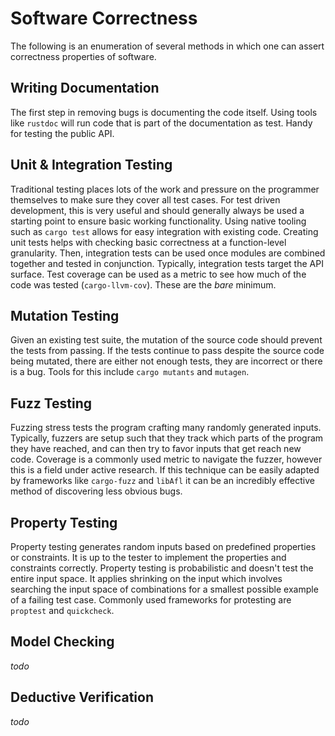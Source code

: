 # Software Correctness
The following is an enumeration of several methods in which one can assert correctness properties of software.

## Writing Documentation
The first step in removing bugs is documenting the code itself. Using tools like `rustdoc` will run code that is part of the documentation as test. Handy for testing the public API.

## Unit & Integration Testing
Traditional testing places lots of the work and pressure on the programmer themselves to make sure they cover all test cases. For test driven development, this is very useful and should generally always be used a starting point to ensure basic working functionality. Using native tooling such as `cargo test` allows for easy integration with existing code. Creating unit tests helps with checking basic correctness at a function-level granularity. Then, integration tests can be used once modules are combined together and tested in conjunction. Typically, integration tests target the API surface. Test coverage can be used as a metric to see how much of the code was tested (`cargo-llvm-cov`). These are the *bare* minimum.

## Mutation Testing
Given an existing test suite, the mutation of the source code should prevent the tests from passing. If the tests continue to pass despite the source code being mutated, there are either not enough tests, they are incorrect or there is a bug. Tools for this include `cargo mutants` and `mutagen`.

## Fuzz Testing
Fuzzing stress tests the program crafting many randomly generated inputs. Typically, fuzzers are setup such that they track which parts of the program they have reached, and can then try to favor inputs that get reach new code. Coverage is a commonly used metric to navigate the fuzzer, however this is a field under active research. If this technique can be easily adapted by frameworks like `cargo-fuzz` and `libAfl` it can be an incredibly effective method of discovering less obvious bugs.

## Property Testing
Property testing generates random inputs based on predefined properties or constraints. It is up to the tester to implement the properties and constraints correctly. Property testing is probabilistic and doesn't test the entire input space. It applies shrinking on the input which involves searching the input space of combinations for a smallest possible example of a failing test case. Commonly used frameworks for protesting are `proptest` and `quickcheck`.

## Model Checking
*todo*

## Deductive Verification
*todo*
